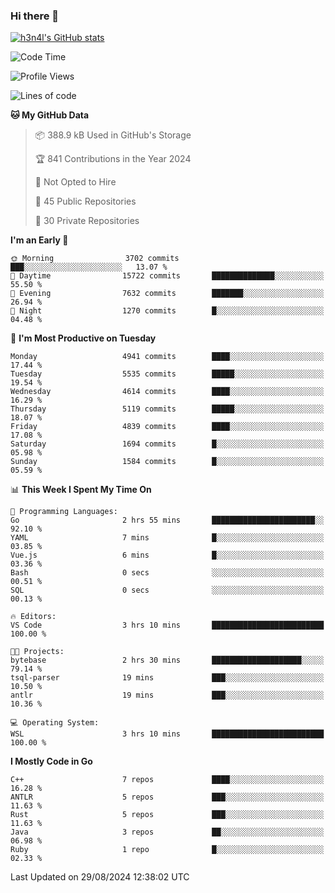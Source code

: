 ### Hi there 👋

[![h3n4l's GitHub stats](https://github-readme-stats.vercel.app/api?username=h3n4l&count_private=true&show_icons=true&theme=radical)](https://github.com/h3n4l/github-readme-stats)

<!--START_SECTION:waka-->
![Code Time](http://img.shields.io/badge/Code%20Time-1%2C913%20hrs%2016%20mins-blue)

![Profile Views](http://img.shields.io/badge/Profile%20Views-5-blue)

![Lines of code](https://img.shields.io/badge/From%20Hello%20World%20I%27ve%20Written-11.0%20million%20lines%20of%20code-blue)

**🐱 My GitHub Data** 

> 📦 388.9 kB Used in GitHub's Storage 
 > 
> 🏆 841 Contributions in the Year 2024
 > 
> 🚫 Not Opted to Hire
 > 
> 📜 45 Public Repositories 
 > 
> 🔑 30 Private Repositories 
 > 
**I'm an Early 🐤** 

```text
🌞 Morning                3702 commits        ███░░░░░░░░░░░░░░░░░░░░░░   13.07 % 
🌆 Daytime                15722 commits       ██████████████░░░░░░░░░░░   55.50 % 
🌃 Evening                7632 commits        ███████░░░░░░░░░░░░░░░░░░   26.94 % 
🌙 Night                  1270 commits        █░░░░░░░░░░░░░░░░░░░░░░░░   04.48 % 
```
📅 **I'm Most Productive on Tuesday** 

```text
Monday                   4941 commits        ████░░░░░░░░░░░░░░░░░░░░░   17.44 % 
Tuesday                  5535 commits        █████░░░░░░░░░░░░░░░░░░░░   19.54 % 
Wednesday                4614 commits        ████░░░░░░░░░░░░░░░░░░░░░   16.29 % 
Thursday                 5119 commits        █████░░░░░░░░░░░░░░░░░░░░   18.07 % 
Friday                   4839 commits        ████░░░░░░░░░░░░░░░░░░░░░   17.08 % 
Saturday                 1694 commits        █░░░░░░░░░░░░░░░░░░░░░░░░   05.98 % 
Sunday                   1584 commits        █░░░░░░░░░░░░░░░░░░░░░░░░   05.59 % 
```


📊 **This Week I Spent My Time On** 

```text
💬 Programming Languages: 
Go                       2 hrs 55 mins       ███████████████████████░░   92.10 % 
YAML                     7 mins              █░░░░░░░░░░░░░░░░░░░░░░░░   03.85 % 
Vue.js                   6 mins              █░░░░░░░░░░░░░░░░░░░░░░░░   03.36 % 
Bash                     0 secs              ░░░░░░░░░░░░░░░░░░░░░░░░░   00.51 % 
SQL                      0 secs              ░░░░░░░░░░░░░░░░░░░░░░░░░   00.13 % 

🔥 Editors: 
VS Code                  3 hrs 10 mins       █████████████████████████   100.00 % 

🐱‍💻 Projects: 
bytebase                 2 hrs 30 mins       ████████████████████░░░░░   79.14 % 
tsql-parser              19 mins             ███░░░░░░░░░░░░░░░░░░░░░░   10.50 % 
antlr                    19 mins             ███░░░░░░░░░░░░░░░░░░░░░░   10.36 % 

💻 Operating System: 
WSL                      3 hrs 10 mins       █████████████████████████   100.00 % 
```

**I Mostly Code in Go** 

```text
C++                      7 repos             ████░░░░░░░░░░░░░░░░░░░░░   16.28 % 
ANTLR                    5 repos             ███░░░░░░░░░░░░░░░░░░░░░░   11.63 % 
Rust                     5 repos             ███░░░░░░░░░░░░░░░░░░░░░░   11.63 % 
Java                     3 repos             ██░░░░░░░░░░░░░░░░░░░░░░░   06.98 % 
Ruby                     1 repo              █░░░░░░░░░░░░░░░░░░░░░░░░   02.33 % 
```




 Last Updated on 29/08/2024 12:38:02 UTC
<!--END_SECTION:waka-->

